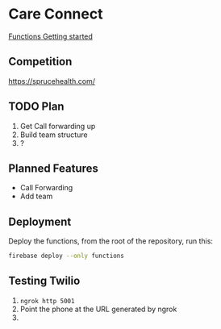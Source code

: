 # Care Connect

[Functions Getting started](https://firebase.google.com/docs/functions/get-started)

## Competition

<https://sprucehealth.com/>

## TODO Plan

1. Get Call forwarding up
2. Build team structure
3. ?

## Planned Features

* Call Forwarding
* Add team

## Deployment

Deploy the functions, from the root of the repository, run this:

```bash
firebase deploy --only functions
```

## Testing Twilio

1. `ngrok http 5001`
2. Point the phone at the URL generated by ngrok
3.
